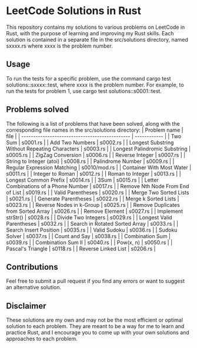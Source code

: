 # LeetCode Solutions in Rust

This repository contains my solutions to various problems on LeetCode in Rust, with the purpose of learning and improving my Rust skills. Each solution is contained in a separate file in the src/solutions directory, named sxxxx.rs where xxxx is the problem number.

## Usage

To run the tests for a specific problem, use the command cargo test solutions::sxxxx::test, where xxxx is the problem number. For example, to run the tests for problem 1, use cargo test solutions::s0001::test.

## Problems solved

The following is a list of problems that have been solved, along with the corresponding file names in the src/solutions directory:
| Problem name                                   | file         |
| ---------------------------------------------- | ------------ |
| Two Sum                                        | s0001.rs     |
| Add Two Numbers                                | s0002.rs     |
| Longest Substring Without Repeating Characters | s0003.rs     |
| Longest Palindromic Substring                  | s0005.rs     |
| ZigZag Conversion                              | s0006.rs     |
| Reverse Integer                                | s0007.rs     |
| String to Integer (atoi)                       | s0008.rs     |
| Palindrome Number                              | s0009.rs     |
| Regular Expression Matching                    | s0010/mod.rs |
| Container With Most Water                      | s0011.rs     |
| Integer to Roman                               | s0012.rs     |
| Roman to Integer                               | s0013.rs     |
| Longest Common Prefix                          | s0014.rs     |
| 3Sum                                           | s0015.rs     |
| Letter Combinations of a Phone Number          | s0017.rs     |
| Remove Nth Node From End of List               | s0019.rs     |
| Valid Parentheses                              | s0020.rs     |
| Merge Two Sorted Lists                         | s0021.rs     |
| Generate Parentheses                           | s0022.rs     |
| Merge k Sorted Lists                           | s0023.rs     |
| Reverse Nodes in k-Group                       | s0025.rs     |
| Remove Duplicates from Sorted Array            | s0026.rs     |
| Remove Element                                 | s0027.rs     |
| Implement strStr()                             | s0028.rs     |
| Divide Two Integers                            | s0029.rs     |
| Longest Valid Parentheses                      | s0032.rs     |
| Search in Rotated Sorted Array                 | s0033.rs     |
| Search Insert Position                         | s0035.rs     |
| Valid Sudoku                                   | s0036.rs     |
| Sudoku Solver                                  | s0037.rs     |
| Count and Say                                  | s0038.rs     |
| Combination Sum                                | s0039.rs     |
| Combination Sum II                             | s0040.rs     |
| Pow(x, n)                                      | s0050.rs     |
| Pascal's Triangle                              | s0118.rs     |
| Reverse Linked List                            | s0206.rs     |

## Contributions

Feel free to submit a pull request if you find any errors or want to suggest an alternative solution.

## Disclaimer

These solutions are my own and may not be the most efficient or optimal solution to each problem. They are meant to be a way for me to learn and practice Rust, and I encourage you to come up with your own solutions and approaches to each problem.

